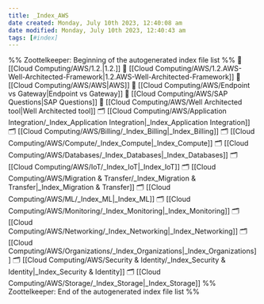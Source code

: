 ```yaml
---
title: _Index_AWS
date created: Monday, July 10th 2023, 12:40:08 am
date modified: Monday, July 10th 2023, 12:40:43 am
tags: [#index]
---
```

%% Zoottelkeeper: Beginning of the autogenerated index file list  %%
📄 [[Cloud Computing/AWS/1.2.|1.2.]]
📄 [[Cloud Computing/AWS/1.2.AWS-Well-Architected-Framework|1.2.AWS-Well-Architected-Framework]]
📄 [[Cloud Computing/AWS/AWS|AWS]]
📄 [[Cloud Computing/AWS/Endpoint vs Gateway|Endpoint vs Gateway]]
📄 [[Cloud Computing/AWS/SAP Questions|SAP Questions]]
📄 [[Cloud Computing/AWS/Well Architected tool|Well Architected tool]]
🗂️ [[Cloud Computing/AWS/Application Integration/_Index_Application Integration|_Index_Application Integration]]
🗂️ [[Cloud Computing/AWS/Billing/_Index_Billing|_Index_Billing]]
🗂️ [[Cloud Computing/AWS/Compute/_Index_Compute|_Index_Compute]]
🗂️ [[Cloud Computing/AWS/Databases/_Index_Databases|_Index_Databases]]
🗂️ [[Cloud Computing/AWS/IoT/_Index_IoT|_Index_IoT]]
🗂️ [[Cloud Computing/AWS/Migration & Transfer/_Index_Migration & Transfer|_Index_Migration & Transfer]]
🗂️ [[Cloud Computing/AWS/ML/_Index_ML|_Index_ML]]
🗂️ [[Cloud Computing/AWS/Monitoring/_Index_Monitoring|_Index_Monitoring]]
🗂️ [[Cloud Computing/AWS/Networking/_Index_Networking|_Index_Networking]]
🗂️ [[Cloud Computing/AWS/Organizations/_Index_Organizations|_Index_Organizations]]
🗂️ [[Cloud Computing/AWS/Security & Identity/_Index_Security & Identity|_Index_Security & Identity]]
🗂️ [[Cloud Computing/AWS/Storage/_Index_Storage|_Index_Storage]]
%% Zoottelkeeper: End of the autogenerated index file list  %%
